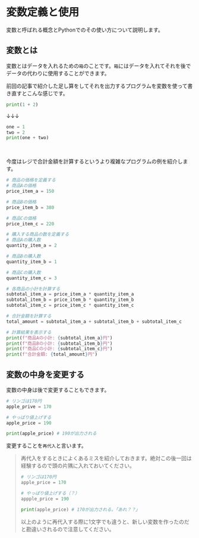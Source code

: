 # 変数定義と使用

変数と呼ばれる概念とPythonでのその使い方について説明します。

## 変数とは

変数とはデータを入れるための`箱`のことです。`箱`にはデータを入れてそれを後でデータの代わりに使用することができます。

前回の記事で紹介した足し算をしてそれを出力するプログラムを変数を使って書き直すとこんな感じです。
```python
print(1 + 2)
```
↓↓↓
```python
one = 1
two = 2
print(one + two)
```

<br />

今度はレジで合計金額を計算するというより複雑なプログラムの例を紹介します。
```python
# 商品の価格を定義する
# 商品Aの価格
price_item_a = 150 

# 商品Bの価格
price_item_b = 380

# 商品Cの価格
price_item_c = 220 

# 購入する商品の数を定義する
# 商品Aの購入数
quantity_item_a = 2

# 商品Bの購入数
quantity_item_b = 1

# 商品Cの購入数
quantity_item_c = 3

# 各商品の小計を計算する
subtotal_item_a = price_item_a * quantity_item_a
subtotal_item_b = price_item_b * quantity_item_b
subtotal_item_c = price_item_c * quantity_item_c

# 合計金額を計算する
total_amount = subtotal_item_a + subtotal_item_b + subtotal_item_c

# 計算結果を表示する
print(f"商品Aの小計: {subtotal_item_a}円")
print(f"商品Bの小計: {subtotal_item_b}円")
print(f"商品Cの小計: {subtotal_item_c}円")
print(f"合計金額: {total_amount}円")
```


## 変数の中身を変更する

変数の中身は後で変更することもできます。

```python
# リンゴは170円
apple_prive = 170

# やっぱり値上げする
apple_price = 190

print(apple_price) # 190が出力される
```

変更することを`再代入`と言います。

>再代入をするときによくあるミスを紹介しておきます。絶対この後一回は経験するので頭の片隅に入れておいてください。
>
>```python
># リンゴは170円
>apple_price = 170
>
># やっぱり値上げする（？）
>appple_price = 190
>
>print(apple_price) # 170が出力される。「あれ？？」
>```
>
>以上のように再代入する際に1文字でも違うと、新しい変数を作ったのだと勘違いされるので注意してください。


